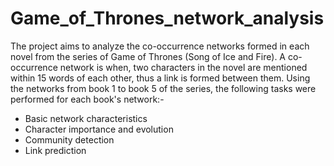 # Game_of_Thrones_network_analysis

The project aims to analyze the co-occurrence networks formed in each novel from the series of Game of Thrones (Song of Ice and Fire). A co-occurrence network is when, two characters in the novel are mentioned within 15 words of each other, thus a link is formed between them. Using the networks from book 1 to book 5 of the series, the following tasks were performed for each book's network:-

* Basic network characteristics
* Character importance and evolution
* Community detection
* Link prediction
